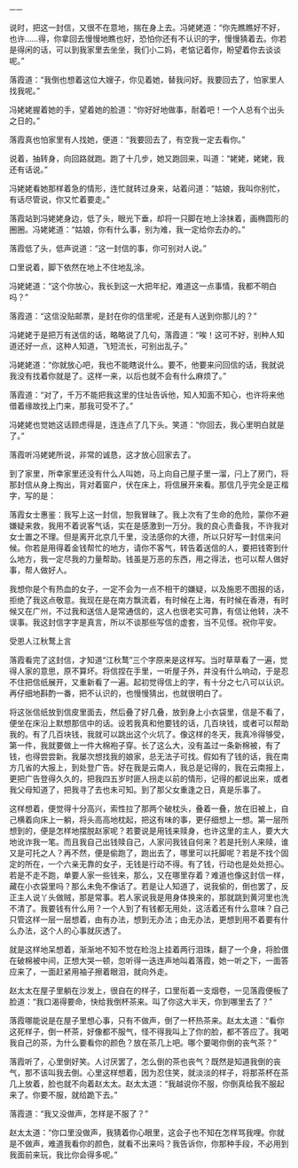     一一 

   说时，把这一封信，又很不在意地，揣在身上去。冯姥姥道：“你先瞧瞧好不好，也许……得，你拿回去慢慢地瞧也好，恐怕你还有不认识的字，慢慢猜着去。你若是得闲的话，可以到我家里去坐坐，我们小二妈，老惦记着你，盼望着你去谈谈呢。”

   落霞道：“我倒也想着这位大嫂子，你见着她，替我问好。我要回去了，怕家里人找我呢。”

   冯姥姥握着她的手，望着她的脸道：“你好好地做事，耐着吧！一个人总有个出头之日的。”

   落霞真也怕家里有人找她，便道：“我要回去了，有空我一定去看你。”

   说着，抽转身，向回路就跑。跑了十几步，她又跑回来，叫道：“姥姥，姥姥，我还有话说。”

   冯姥姥看她那样着急的情形，连忙就转过身来，站着问道：“姑娘，我叫你别忙，有话尽管说，你又忙着要走。”

   落霞站到冯姥姥身边，低了头，眼光下垂，却将一只脚在地上涂抹着，画椭圆形的圈圈。冯姥姥道：“姑娘，你有什么事，别为难，我一定给你去办的。”

   落霞低了头，低声说道：“这一封信的事，你可别对人说。”

   口里说着，脚下依然在地上不住地乱涂。

   冯姥姥道：“这个你放心，我长到这一大把年纪，难道这一点事情，我都不明白吗？”

   落霞道：“这信没贴邮票，是封在你的信里呢，还是有人送到你那儿的？”

   冯姥姥于是把万有送信的话，略略说了几句，落霞道：“唉！这可不好，别种人知道还好一点，这种人知道，飞短流长，可别出乱子。”

   冯姥姥道：“你就放心吧，我也不能瞎说什么。要不，他要来问回信的话，我就说我没有找着你就是了。这样一来，以后也就不会有什么麻烦了。”

   落霞道：“对了，千万不能把我这里的住址告诉他，知人知面不知心，也许将来他借着缘故找上门来，那我可受不了。”

   冯姥姥也觉她这话顾虑得是，连连点了几下头。笑道：“你回去，我心里明白就是了。”

   落霞听冯姥姥所说，非常的诚恳，这才放心回家去了。

   到了家里，所幸家里还没有什么人叫她，马上向自己屋子里一溜，闩上了房门，将那封信从身上掏出，背对着窗户，伏在床上，将信展开来看。那信几乎完全是正楷字，写的是：

   落霞女士惠鉴：我写上这一封信，恕我冒昧了。我上次有了生命的危险，蒙你不避嫌疑来救，我用不着说客气话，实在是感激到一万分。我的良心责备我，不许我对女士置之不理。但是离开北京几千里，没法感你的大德，所以只好写一封信来问候。你若是用得着金钱帮忙的地方，请你不客气，转告着送信的人，要把钱寄到什么地方，我一定尽我的力量帮助。钱虽是万恶的东西，用之得法，也可以帮人做好事，帮人做好人。

   我想你是个有热血的女子，一定不会为一点不相干的嫌疑，以及施恩不图报的话，拒绝了我这点敬意。我现在是在南方飘流着，有时候在上海，有时候在香港，有时候又在广州，不过我和送信人是常通信的，这人也很老实可靠，有信让他转，决不误事。我这封信字字是真言，所以不谈那些写信的虚套，当不见怪。祝你平安。

   受恩人江秋鹜上言

   落霞看完了这封信，才知道“江秋鹜”三个字原来是这样写。当时草草看了一遍，觉得人家的意思，原不算坏。将信捏在手里，一听屋子外，并没有什么响动，于是忍不住把信纸展开，又重新看了一遍。起初觉得信上的字，有十分之七八可以认识。再仔细地斟酌一番，把不认识的，也慢慢猜出，也就很明白了。

   将这张信纸放到信皮里面去，然后叠了好几叠，放到身上小衣袋里，信是不看了，便坐在床沿上默想那信中的话。设若我真和他要钱的话，几百块钱，或者可以帮助我的。有了几百块钱，我就可以跳出这个火坑了。像这样的冬天，我真冷得够受，第一件，我就要做上一件大棉袍子穿。长了这么大，没有盖过一条新棉被，有了钱，也得尝尝新。我屡次想找我的娘家，总无法子可找。假如有了钱的话，我在南方几省的大报上，到处登广告。好在我是云南人，我总是记得的，我在云南报上，更把广告登得久久的，把我四五岁时匪人拐走以前的情形，记得的都说出来，或者我父母知道了，把我寻了去也未可知。到了那父女重逢之日，真是乐事了。

   这样想着，便觉得十分高兴，索性拉了那两个破枕头，叠着一叠，放在旧被上，自己横着向床上一躺，将头高高地枕起，把这有味的事，更仔细想上一想。第一层所想到的，便是怎样地摆脱赵家呢？若要说是用钱来赎身，也许这里的主人，要大大地讹诈我一笔。而且我自己出钱赎自己，人家问我钱自何来？若是托别人来赎，谁又是可托之人？再不然，便是偷跑了，跑出去了，哪里可以托脚呢？若是不找个固定的所在，一个六亲无靠的女子，无钱是行动不得。有了钱，行动也是处处担心。若是不走不跑，单要人家一些钱来，那么，又在哪里存着？难道也像这封信一样，藏在小衣袋里吗？那么未免不像话了。若是让人知道了，说我偷的，倒也罢了，反正主人说丫头做贼，那是常事。若人家说我是用身体换来的，那就跳到黄河里也洗不清了。我要钱有什么用？一个人到了有钱都无用处，这活着还有什么意味？自己只管这样一层一层想着，由有办法，想到无办法；由无办法，更想到用不着要有什么办法，这个人的心事就灰透了。

   就是这样地呆想着，渐渐地不知不觉在睑泡上挂着两行泪珠，翻了一个身，将脸偎在破棉被中间，正想大哭一顿，忽听得一迭连声地叫着落霞，她一听之下，一面答应来了，一面赶紧用袖子擦着眼泪，就向外走。

   赵太太在屋子里躺在沙发上，很自在的样子，口里衔着一支烟卷，一见落霞便板了脸道：“我口渴得要命，快给我倒杯茶来。叫了你这大半天，你到哪里去了？”

   落霞哪能说是在屋子里想心事，只有不做声，倒了一杯热茶来。赵太太道：“看你这死样子，倒一杯茶，好像都不服气，怪不得我叫上了你的脸，都不答应了。我喝我自己的茶，为什么要看你的颜色？放在茶几上吧。哪个要喝你倒的丧气茶？”

   落霞听了，心里倒好笑。人讨厌罢了，怎么倒的茶也丧气？既然是知道我倒的丧气，那不该叫我去倒。心里这样想着，因为忍住笑，就淡淡的样子，将那茶杯在茶几上放着，脸也就不向着赵太太。赵太太道：“我越说你不服，你倒真给我不服起来了。你要不服，就给跪下去。”

   落霞道：“我又没做声，怎样是不服了？”

   赵太太道：“你口里没做声，我猜着你心眼里，这会子也不知在怎样骂我哩。你就是不做声，难道我看你的颜色，就看不出来吗？我告诉你，你那种手段，不必用到我面前来玩，我比你会得多呢。”

